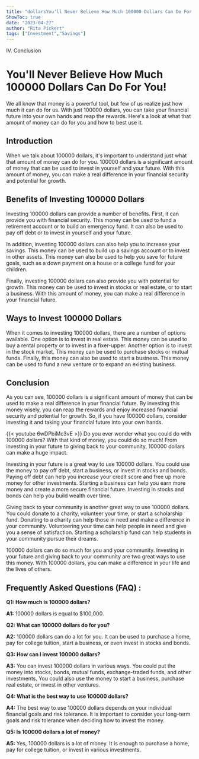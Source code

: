 ```yaml
---
title: "dollarsYou'll Never Believe How Much 100000 Dollars Can Do For You!"
ShowToc: true 
date: "2023-04-27"
author: "Rita Pickert" 
tags: ["Investment","Savings"]
---
```

IV. Conclusion

# You'll Never Believe How Much 100000 Dollars Can Do For You!

We all know that money is a powerful tool, but few of us realize just how much it can do for us. With just 100000 dollars, you can take your financial future into your own hands and reap the rewards. Here's a look at what that amount of money can do for you and how to best use it.

## Introduction

When we talk about 100000 dollars, it's important to understand just what that amount of money can do for you. 100000 dollars is a significant amount of money that can be used to invest in yourself and your future. With this amount of money, you can make a real difference in your financial security and potential for growth.

## Benefits of Investing 100000 Dollars

Investing 100000 dollars can provide a number of benefits. First, it can provide you with financial security. This money can be used to fund a retirement account or to build an emergency fund. It can also be used to pay off debt or to invest in yourself and your future.

In addition, investing 100000 dollars can also help you to increase your savings. This money can be used to build up a savings account or to invest in other assets. This money can also be used to help you save for future goals, such as a down payment on a house or a college fund for your children.

Finally, investing 100000 dollars can also provide you with potential for growth. This money can be used to invest in stocks or real estate, or to start a business. With this amount of money, you can make a real difference in your financial future.

## Ways to Invest 100000 Dollars

When it comes to investing 100000 dollars, there are a number of options available. One option is to invest in real estate. This money can be used to buy a rental property or to invest in a fixer-upper. Another option is to invest in the stock market. This money can be used to purchase stocks or mutual funds. Finally, this money can also be used to start a business. This money can be used to fund a new venture or to expand an existing business.

## Conclusion

As you can see, 100000 dollars is a significant amount of money that can be used to make a real difference in your financial future. By investing this money wisely, you can reap the rewards and enjoy increased financial security and potential for growth. So, if you have 100000 dollars, consider investing it and taking your financial future into your own hands.

{{< youtube 6wDPbiMc3vE >}} 
Do you ever wonder what you could do with 100000 dollars? With that kind of money, you could do so much! From investing in your future to giving back to your community, 100000 dollars can make a huge impact. 

Investing in your future is a great way to use 100000 dollars. You could use the money to pay off debt, start a business, or invest in stocks and bonds. Paying off debt can help you increase your credit score and free up more money for other investments. Starting a business can help you earn more money and create a more secure financial future. Investing in stocks and bonds can help you build wealth over time. 

Giving back to your community is another great way to use 100000 dollars. You could donate to a charity, volunteer your time, or start a scholarship fund. Donating to a charity can help those in need and make a difference in your community. Volunteering your time can help people in need and give you a sense of satisfaction. Starting a scholarship fund can help students in your community pursue their dreams. 

100000 dollars can do so much for you and your community. Investing in your future and giving back to your community are two great ways to use this money. With 100000 dollars, you can make a difference in your life and the lives of others.

## Frequently Asked Questions (FAQ) :
**Q1: How much is 100000 dollars?**

**A1:** 100000 dollars is equal to $100,000.

**Q2: What can 100000 dollars do for you?**

**A2:** 100000 dollars can do a lot for you. It can be used to purchase a home, pay for college tuition, start a business, or even invest in stocks and bonds.

**Q3: How can I invest 100000 dollars?**

**A3:** You can invest 100000 dollars in various ways. You could put the money into stocks, bonds, mutual funds, exchange-traded funds, and other investments. You could also use the money to start a business, purchase real estate, or invest in other ventures.

**Q4: What is the best way to use 100000 dollars?**

**A4:** The best way to use 100000 dollars depends on your individual financial goals and risk tolerance. It is important to consider your long-term goals and risk tolerance when deciding how to invest the money.

**Q5: Is 100000 dollars a lot of money?**

**A5:** Yes, 100000 dollars is a lot of money. It is enough to purchase a home, pay for college tuition, or invest in various investments.





